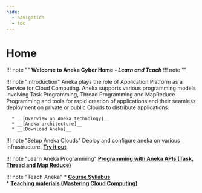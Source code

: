 ```yaml
---
hide:
  - navigation
  - toc
---
```


# Home
!!! note ""
**Welcome to Aneka Cyber Home - *Learn and Teach*** 
!!! note ""


!!! note "Introduction"
      Aneka plays the role of Application Platform as a Service for Cloud Computing. Aneka supports various programming models involving Task Programming, Thread Programming and MapReduce Programming and tools for rapid creation of applications and their seamless deployment on private or public Clouds to distribute applications.

      * __[Overview on Aneka technology]__ 
      * __[Aneka architecture]__ 
      * __[Download Aneka]__ 

!!! note "Setup Aneka Clouds"
    Deploy and configure aneka on various infrastructure.
    __[Try it out]__ 


!!! note "Learn Aneka Programming"
    __[Programming with Aneka APIs (Task, Thread and Map Reduce)]__


!!! note "Teach Aneka" 
    * __[Course Syllabus]__  
    * __[Teaching materials (Mastering Cloud Computing)]__ 



[Course Syllabus]: OtherTopics/visualstudio.md
[Try it Out]: Aneka%20Cloud%20Setup
[Overview on Aneka technology]: https://www.manjrasoft.com/products.html
[Aneka architecture]: https://www.manjrasoft.com/aneka_architecture.html
[Download Aneka]:https://www.manjrasoft.com/manjrasoft_downloads.html
[Teaching materials (Mastering Cloud Computing)]: http://buyya.com/MasteringClouds/
[Programming with Aneka APIs (Task, Thread and Map Reduce)]: Aneka%20Programming